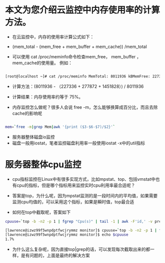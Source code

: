 # 本文为您介绍云监控中内存使用率的计算方法。

* 在云监控中，内存的使用率计算公式如下：

* (mem_total - (mem_free + mem_buffer + mem_cache)) /mem_total

* 可以使用 cat /proc/meminfo命令检查mem_free， mem_buffer ， mem_cache的使用量。 例如：

```bash

[root@localhost ~]# cat /proc/meminfo MemTotal: 8011936 kBMemFree: 227336 kBBuffers: 277872 kBCached: 1451828 kB
```


* 计算方法：(8011936 - （227336 + 277872 + 1451828）) / 8011936

* 计算结果：内存使用率约等于 75%。

* 内存监控怎么做呢？很多人会说 free -m，怎么能够换算成百分比，而且去除cache的影响呢

```bash

mem=`free -m|grep Mem|awk '{print ($3-$6-$7)/$2}'`

```
* 服务器整体磁盘io监控
* 磁盘一般用iostat，笔者监控磁盘利用率一般使用iostat -x中的util指标

# 服务器整体cpu监控

* cpu指标监控在Linux中有很多实现方式，比如mpstat、top、包括vmstat中也有cpu的指标，但是哪个指标用来监控实时cpu利用率最合适呢？

* 答案是top，为什么呢，因为mpstat监测的是一段时间内的平均值，如果需要监测cpu均值的，可以采用这个指标，如果是瞬时值，top最合适

* 如何在top中截取呢，答案如下

```bash
cpuuse=`top -b -n2 -p 1 | fgrep "Cpu(s)" | tail -1 | awk -F'id,' -v prefix="$prefix" '{ split($1, vs, ","); v=vs[length(vs)]; sub("%", "", v); printf "%s%.1f%%\n", prefix, 100 - v }'`

[lawrence@izwz99f5wnpdptfwcjrymmz monitor]$ cpuuse=`top -b -n2 -p 1 | fgrep "Cpu(s)" | tail -1 | awk -F'id,' -v prefix="$prefix" '{ split($1, vs, ","); v=vs[length(vs)]; sub("%", "", v); printf "%s%.1f%%\n", prefix, 100 - v }'`
[lawrence@izwz99f5wnpdptfwcjrymmz monitor]$ echo $cpuuse
1.7%
```
* 为什么这么复杂呢，因为直接top|grep的话，可以发现每次截取出来的都一样，是有问题的，上面是最终的解决方案
